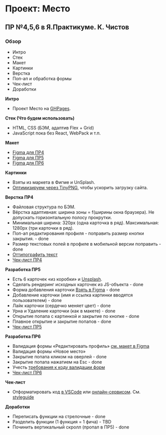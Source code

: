# Проект: Место
## ПР №4,5,6 в Я.Практикуме. К. Чистов

### Обзор
* Интро
* Стек
* Макет
* Картинки
* Верстка
* Поп-ап и обработка формы
* Чек-лист
* Доработки


**Интро**
* Проект Место на [GHPages](https://kirillchistov.github.io/mesto/index.html).


**Стек (Что будем использовать)**
- HTML, CSS (БЭМ, адаптив Flex + Grid)
- JavaScript пока без React, WebPack и т.п.

**Макет**
* [Figma для ПР4](https://www.figma.com/file/2cn9N9jSkmxD84oJik7xL7/JavaScript.-Sprint-4?node-id=0%3A1)
* [Figma для ПР5](https://www.figma.com/file/bjyvbKKJN2naO0ucURl2Z0/JavaScript.-Sprint-5?node-id=0%3A1)
* [Figma для ПР6](https://www.figma.com/file/kRVLKwYG3d1HGLvh7JFWRT/JavaScript.-Sprint-6?node-id=0%3A1)

**Картинки**
* Взяты из маркета в Фигме и UnSplash.
* [Оптимизируем через TinyPNG](https://tinypng.com/), чтобы ускорить загрузку сайта.

**Верстка ПР4**
* Файловая структура по БЭМ. 
* Вёрстка адаптивная: ширина зоны = f(ширины окна браузера). Не допускать горизонтальную полосу прокрутки. 
* Минимальная ширина: 320px (одна карточка в ряд). Максимальная: 1280px (три карточки в ряд).
* Поп-ап редактирования профиля - поправить размер кнопки закрытия. - done
* Размер текстовых полей в профиле в мобильной версии поправить - done
* [Оттипографить текст](https://www.artlebedev.ru/typograf/)
* [Чек-лист ПР4](https://code.s3.yandex.net/web-developer/checklists-pdf/new-program/checklist-4.pdf)

**Разработка ПР5**
* Есть 6 карточек «из коробки» и [Unsplash](https://unsplash.com/collections/8749236/russia).
* Сделать рендеринг исходных карточек из JS-объекта - done 
* Форма добавления карточки [Взять в Figma](https://www.figma.com/file/bjyvbKKJN2naO0ucURl2Z0/JavaScript.-Sprint-5?node-id=0%3A1) - done
* Добавление карточки (имя и ссылка картинки вводятся пользователем) - done
* Лайк карточки (сердечко меняет цвет) - done
* Урна и Удаление карточки (как в макете) - done
* Открытие попапа с картинкой и закрытие по кнопке - done
* Плавное открытие и закрытие попапов - done
* [Чек-лист ПР5](https://code.s3.yandex.net/web-developer/checklists-pdf/new-program/checklist-5.pdf)

**Разработка ПР6**
* Валидация формы «Редактировать профиль» [см. макет в Figma](https://www.figma.com/file/kRVLKwYG3d1HGLvh7JFWRT/JavaScript.-Sprint-6?node-id=0%3A1)
* Валидация формы «Новое место» 
* Закрытие попапа кликом на оверлей - done
* Закрытие попапа нажатием на Esc - done
* Учесть [требования к коду валидации форм](https://practicum.yandex.ru/learn/web/courses/35d951a1-b62c-4a96-96ac-a8118657fad0/sprints/34081/topics/43fd3acc-ab09-42b0-9a1a-478423a2650a/lessons/e42c1359-1e14-4586-bb92-ad1b44c6e0c4/) 
* [Чек-лист ПР6](https://code.s3.yandex.net/web-developer/checklists-pdf/new-program/checklist-6.pdf)

**Чек-лист**
* Отформатировать код [в VSCode](https://codengineering.ru/q/how-do-you-format-code-in-visual-studio-code-vscode-27090) или [онлайн-сервисом](https://webformatter.com/). См. [styleguide](https://code.s3.yandex.net/frontend-developer/landings/layout-design-rules/index.html)

**Доработки**
* Переписать функции на стрелочные - done
* Разделить функции (1 функция = 1 фича) - TBD 
* Починить вертикальный скролл (пропал в ПР5) - done